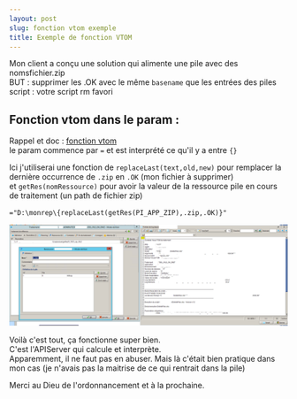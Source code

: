 ```yaml
---
layout: post
slug: fonction vtom exemple
title: Exemple de fonction VTOM
---
```

Mon client a conçu une solution qui alimente une pile avec des nomsfichier.zip  
BUT : supprimer les .OK avec le même `basename` que les entrées des piles  
script : votre script rm favori  

## Fonction vtom dans le param :  
Rappel et doc : [fonction vtom](https://virtual-thom.github.io/archives/fonctions-vtom/)  
le param commence par `=` et est interprété ce qu'il y a entre `{}`  

Ici j'utiliserai une fonction de `replaceLast(text,old,new)` pour remplacer la dernière occurrence de `.zip` en `.OK` (mon fichier à supprimer)  
et `getRes(nomRessource)` pour avoir la valeur de la ressource pile en cours de traitement (un path de fichier zip)  
```
="D:\monrep\{replaceLast(getRes(PI_APP_ZIP),.zip,.OK)}"
```

![vtom fonction param](/assets/img/vtom_fonction_replace.png)  

Voilà c'est tout, ça fonctionne super bien.   
C'est l'APIServer qui calcule et interprète.  
Apparemment, il ne faut pas en abuser. Mais là c'était bien pratique dans mon cas (je n'avais pas la maitrise de ce qui rentrait dans la pile)  

Merci au Dieu de l'ordonnancement et à la prochaine.  

